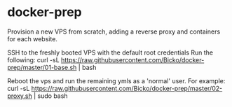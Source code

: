 # docker-prep
Provision a new VPS from scratch, adding a reverse proxy and containers for each website.

SSH to the freshly booted VPS with the default root credentials
Run the following: curl -sL https://raw.githubusercontent.com/Bicko/docker-prep/master/01-base.sh | bash

Reboot the vps and run the remaining ymls as a 'normal' user. For example:
curl -sL https://raw.githubusercontent.com/Bicko/docker-prep/master/02-proxy.sh | sudo bash
